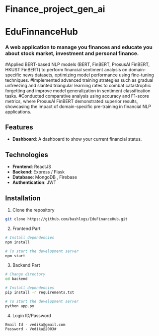 # Finance_project_gen_ai
# EduFinnanceHub

### A web application to manage you finances and educate you about stock market, investment and personal finance.

#Applied BERT-based NLP models (BERT, FinBERT, ProsusAl FinBERT, HKUST FinBERT) to perform financial sentiment analysis on domain-specific news datasets, optimizing model performance using fine-tuning techniques.
#Implemented advanced training strategies such as gradual unfreezing and slanted triangular learning rates to combat catastrophic forgetting and improve model generalization in sentiment classification tasks.
#Conducted comparative analysis using accuracy and F1-score metrics, where ProsusAl FinBERT demonstrated superior results, showcasing the impact of domain-specific pre-training in financial NLP applications.


## Features
- **Dashboard**: A dashboard to show your current financial status.
  

## Technologies

- **Frontend**: ReactJS
- **Backend**: Express / Flask
- **Database**: MongoDB , Firebase 
- **Authentication**: JWT

## Installation

1. Clone the repository
```bash
git clone https://github.com/bashlogs/EduFinanceHub.git
```

2. Frontend Part
```bash
# Install dependencies
npm install

# To start the development server
npm start
```

3. Backend Part
```bash
# Change directory 
cd backend

# Install dependencies
pip install -r requirements.txt

# To start the development server
python app.py
```

4. Login ID/Password
```
Email Id - vedika@gmail.com
Password - Vedika@2003#
```


